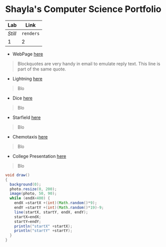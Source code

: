 # Shayla's Computer Science Portfolio
Lab | Link 
--- | --- 
*Still* | `renders` 
1 | 2 

* WebPage [here](https://shay16.github.io/testPage/swimPage/)
> Blockquotes are very handy in email to emulate reply text.
> This line is part of the same quote.
* Lightning [here](https://shay16.github.io/lightning2/)
> Blo
* Dice [here](https://shay16.github.io/dice3/)
> Blo
* Starfield [here](https://shay16.github.io/starfield5/)
> Blo
* Chemotaxis [here](https://shay16.github.io/chemotaxis4/)
> Blo
* College Presentation [here](https://docs.google.com/presentation/d/e/2PACX-1vSVdh9hhiTJKJZ2vKc1Ja0nFpV8B8eXYnVDWg5tvQ0k54pX715NL7UGem1VObwyCgV9bVhpr7UcQmYS/pub?start=false&loop=false&delayms=3000)
> Blo
```Java
void draw()
{
  background(0);
  photo.resize(0, 200);
  image(photo, 50, 90);
  while (endX<400) {
    endX =startX +(int)(Math.random()*9);
    endY =startY +(int)(Math.random()*19)-9;
    line(startX, startY, endX, endY);
    startX=endX;
    startY=endY;
    println("startX" +startX);
    println("startY" +startY);
  }
}
```
